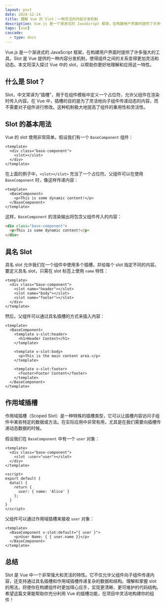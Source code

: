 ```yaml
---
layout: post
date: 2024-12-14
title: 理解 Vue 的 Slot：一种灵活的内容分发机制
description: Vue.js 是一个渐进式的 JavaScript 框架，在构建用户界面时提供了许多强大的工具。Slot 是 Vue 提供的一种内容分发机制，使得组件之间的关系变得更加灵活和动态。本文将深入探讨 Vue 中的 slot，以帮助你更好地理解和应用这一特性。
tags: [vue]
cascade:
  - type: docs
---
```



Vue.js 是一个渐进式的 JavaScript 框架，在构建用户界面时提供了许多强大的工具。Slot 是 Vue 提供的一种内容分发机制，使得组件之间的关系变得更加灵活和动态。本文将深入探讨 Vue 中的 slot，以帮助你更好地理解和应用这一特性。

## 什么是 Slot？

Slot，中文常译为“插槽”，用于在组件模板中定义一个占位符，允许父组件在渲染时传入内容。在 Vue 中，插槽的目的是为了灵活地向子组件传递动态的内容，而不需要对子组件进行修改。这种机制极大地提高了组件的重用性和灵活性。

## Slot 的基本用法

Vue 的 slot 使用非常简单。假设我们有一个 `BaseComponent` 组件：

```vue
<template>
  <div class="base-component">
    <slot></slot>
  </div>
</template>
```

在上面的例子中，`<slot></slot>` 充当了一个占位符。父组件可以在使用 `BaseComponent` 时，像这样传递内容：

```vue
<template>
  <BaseComponent>
    <p>This is some dynamic content!</p>
  </BaseComponent>
</template>
```

这样，`BaseComponent` 的渲染输出将包含父组件传入的内容：

```html
<div class="base-component">
  <p>This is some dynamic content!</p>
</div>
```

## 具名 Slot

具名 slot 允许我们在一个组件中使用多个插槽，并给每个 slot 指定不同的内容。要定义具名 slot，只需在 slot 标签上使用 `name` 特性：

```vue
<template>
  <div class="base-component">
    <slot name="header"></slot>
    <slot name="body"></slot>
    <slot name="footer"></slot>
  </div>
</template>
```

然后，父组件可以通过具名插槽的方式来插入内容：

```vue
<template>
  <BaseComponent>
    <template v-slot:header>
      <h1>Header Content</h1>
    </template>

    <template v-slot:body>
      <p>This is the main content area.</p>
    </template>

    <template v-slot:footer>
      <footer>Footer Content</footer>
    </template>
  </BaseComponent>
</template>
```

## 作用域插槽

作用域插槽（Scoped Slot）是一种特殊的插槽类型，它可以让插槽内容访问子组件中某些特定的数据或方法。在实际应用中非常有用，尤其是在我们需要向插槽传递动态数据的时候。

假设我们在 `BaseComponent` 中有一个 `user` 对象：

```vue
<template>
  <div class="base-component">
    <slot :user="user"></slot>
  </div>
</template>

<script>
export default {
  data() {
    return {
      user: { name: 'Alice' }
    };
  }
}
</script>
```

父组件可以通过作用域插槽来接收 `user` 对象：

```vue
<template>
  <BaseComponent v-slot:default="{ user }">
    <p>User Name: { { user.name }}</p>
  </BaseComponent>
</template>
```

## 总结

Slot 是 Vue 中一个非常强大和灵活的特性。它不仅允许父组件向子组件传递内容，还支持通过具名插槽和作用域插槽传递复杂的数据和结构。理解和掌握 slot 的用法，将使你在构建组件时更加得心应手，实现更清晰、更可维护的代码结构。希望这篇文章能帮助你充分利用 Vue 的插槽功能，在项目中灵活地构建你的组件！